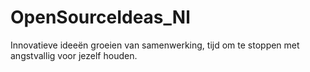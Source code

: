 # OpenSourceIdeas_Nl
Innovatieve ideeën groeien van samenwerking, tijd om te stoppen met angstvallig voor jezelf houden. 
